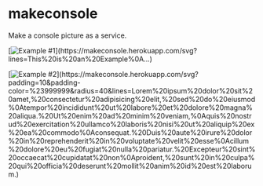 # makeconsole
Make a console picture as a service.

[![Example #1](https://makeconsole.herokuapp.com/svg?lines=This%20is%20an%20Example%0A...)](https://makeconsole.herokuapp.com/svg?lines=This%20is%20an%20Example%0A...)

[![Example #2](https://makeconsole.herokuapp.com/svg?padding=10&padding-color=%23999999&radius=40&lines=Lorem%20ipsum%20dolor%20sit%20amet,%20consectetur%20adipisicing%20elit,%20sed%20do%20eiusmod%0Atempor%20incididunt%20ut%20labore%20et%20dolore%20magna%20aliqua.%20Ut%20enim%20ad%20minim%20veniam,%0Aquis%20nostrud%20exercitation%20ullamco%20laboris%20nisi%20ut%20aliquip%20ex%20ea%20commodo%0Aconsequat.%20Duis%20aute%20irure%20dolor%20in%20reprehenderit%20in%20voluptate%20velit%20esse%0Acillum%20dolore%20eu%20fugiat%20nulla%20pariatur.%20Excepteur%20sint%20occaecat%20cupidatat%20non%0Aproident,%20sunt%20in%20culpa%20qui%20officia%20deserunt%20mollit%20anim%20id%20est%20laborum.)](https://makeconsole.herokuapp.com/svg?padding=10&padding-color=%23999999&radius=40&lines=Lorem%20ipsum%20dolor%20sit%20amet,%20consectetur%20adipisicing%20elit,%20sed%20do%20eiusmod%0Atempor%20incididunt%20ut%20labore%20et%20dolore%20magna%20aliqua.%20Ut%20enim%20ad%20minim%20veniam,%0Aquis%20nostrud%20exercitation%20ullamco%20laboris%20nisi%20ut%20aliquip%20ex%20ea%20commodo%0Aconsequat.%20Duis%20aute%20irure%20dolor%20in%20reprehenderit%20in%20voluptate%20velit%20esse%0Acillum%20dolore%20eu%20fugiat%20nulla%20pariatur.%20Excepteur%20sint%20occaecat%20cupidatat%20non%0Aproident,%20sunt%20in%20culpa%20qui%20officia%20deserunt%20mollit%20anim%20id%20est%20laborum.)
